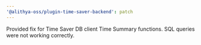 ```yaml
---
'@alithya-oss/plugin-time-saver-backend': patch
---
```


Provided fix for Time Saver DB client Time Summary functions. SQL queries were not working correctly.
